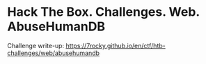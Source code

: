 # Hack The Box. Challenges. Web. AbuseHumanDB

Challenge write-up: https://7rocky.github.io/en/ctf/htb-challenges/web/abusehumandb
